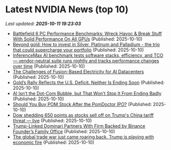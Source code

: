 # Latest NVIDIA News (top 10)
_Last updated: **2025-10-11 19:23:03**_

- [Battlefield 6 PC Performance Benchmarks: Wreck Havoc & Break Stuff With Solid Performance On All GPUs](https://wccftech.com/battlefield-6-pc-performance-benchmarks-wreck-havoc-break-stuff-with-solid-performance-on-all-gpus/) (Published: 2025-10-10)
- [Beyond gold: How to invest in Silver, Platinum and Palladium - the trio that could supercharge your portfolio](https://economictimes.indiatimes.com/news/international/us/beyond-gold-how-to-invest-in-silver-platinum-and-palladium-the-trio-that-could-supercharge-your-portfolio/articleshow/124462399.cms) (Published: 2025-10-10)
- [InferenceMax AI benchmark tests software stacks, efficiency, and TCO — vendor-neutral suite runs nightly and tracks performance changes over time](https://www.tomshardware.com/tech-industry/inferencemax-ai-benchmark-tests-software-stacks-efficiency-and-tco-vendor-neutral-suite-runs-nightly-and-tracks-performance-changes-over-time) (Published: 2025-10-10)
- [The Challenges of Fusion-Based Electricity for AI Datacenters](http://cacm.acm.org/news/the-challenges-of-fusion-based-electricity-for-ai-datacenters/) (Published: 2025-10-10)
- [Gold’s Rally Reflects the U.S. Deficit. Neither Is Ending Soon](https://biztoc.com/x/2030648465d35c82) (Published: 2025-10-10)
- [AI Isn’t the Dot-Com Bubble, but That Won’t Stop It From Ending Badly](https://biztoc.com/x/4493fc655da93d86) (Published: 2025-10-10)
- [Should You Buy POM Stock After the PomDoctor IPO?](https://biztoc.com/x/e45be538092bd9f5) (Published: 2025-10-10)
- [Dow shedding 650 points as stocks sell off on Trump's China tariff threat — live](https://biztoc.com/x/3eedc1771e088440) (Published: 2025-10-10)
- [Trump-Linked Dominari Partners With Firm Backed by Binance Founder’s Family Office](https://biztoc.com/x/523aaef722913f33) (Published: 2025-10-10)
- [The global trade war just came roaring back. Trump is playing with economic fire](https://biztoc.com/x/d7462cb1356f2b89) (Published: 2025-10-10)
